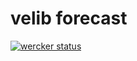 velib forecast
===

[![wercker status](https://app.wercker.com/status/3621e6943e3006fa8b4cbe2003f3d623/s/master "wercker status")](https://app.wercker.com/project/byKey/3621e6943e3006fa8b4cbe2003f3d623)
